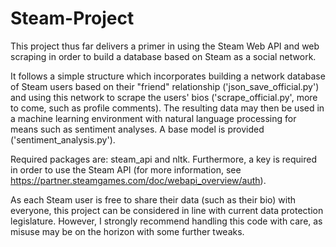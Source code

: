 # Steam-Project
This project thus far delivers a primer in using the Steam Web API and web scraping in order to build a database based on Steam as a social network.

It follows a simple structure which incorporates building a network database of Steam users based on their "friend" relationship ('json_save_official.py') and using this network to scrape the users' bios ('scrape_official.py', more to come, such as profile comments). The resulting data may then be used in a machine learning environment with natural language processing for means such as sentiment analyses. A base model is provided ('sentiment_analysis.py').

Required packages are: steam_api and nltk. Furthermore, a key is required in order to use the Steam API (for more information, see https://partner.steamgames.com/doc/webapi_overview/auth).

As each Steam user is free to share their data (such as their bio) with everyone, this project can be considered in line with current data protection legislature. However, I strongly recommend handling this code with care, as misuse may be on the horizon with some further tweaks.
